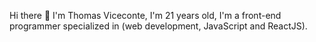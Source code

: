 Hi there 👋 
I'm Thomas Viceconte, I'm 21 years old, I'm a front-end programmer specialized in (web development, JavaScript and ReactJS).
